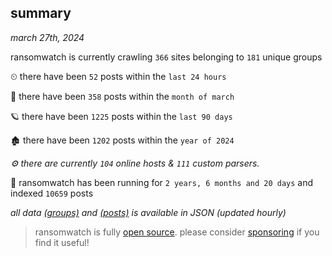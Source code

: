 
## summary
_march 27th, 2024_

ransomwatch is currently crawling `366` sites belonging to `181` unique groups

⏲ there have been `52` posts within the `last 24 hours`

🦈 there have been `358` posts within the `month of march`

🪐 there have been `1225` posts within the `last 90 days`

🏚 there have been `1202` posts within the `year of 2024`

_⚙️ there are currently `104` online hosts & `111` custom parsers._

🦕 ransomwatch has been running for `2 years, 6 months and 20 days` and indexed `10659` posts

_all data  [(groups)](http://ransomwhat.telemetry.ltd/groups) and [(posts)](http://ransomwhat.telemetry.ltd/posts) is available in JSON (updated hourly)_

> ransomwatch is fully [open source](https://github.com/joshhighet/ransomwatch#ransomwatch--). please consider [sponsoring](https://github.com/sponsors/joshhighet) if you find it useful!
